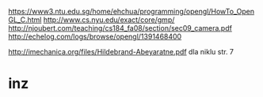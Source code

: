 https://www3.ntu.edu.sg/home/ehchua/programming/opengl/HowTo_OpenGL_C.html
http://www.cs.nyu.edu/exact/core/gmp/
http://njoubert.com/teaching/cs184_fa08/section/sec09_camera.pdf
http://echelog.com/logs/browse/opengl/1391468400

http://imechanica.org/files/Hildebrand-Abeyaratne.pdf dla niklu str. 7

inz
===
